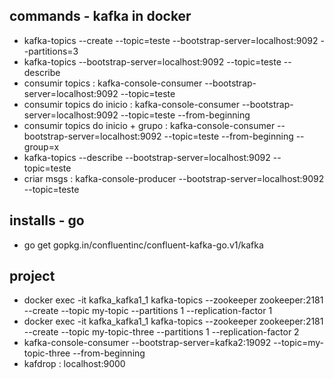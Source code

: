 ## commands - kafka in docker
 -  kafka-topics --create --topic=teste --bootstrap-server=localhost:9092 --partitions=3
 -  kafka-topics --bootstrap-server=localhost:9092 --topic=teste --describe
 -  consumir topics : kafka-console-consumer --bootstrap-server=localhost:9092 --topic=teste
 -  consumir topics do inicio : kafka-console-consumer --bootstrap-server=localhost:9092 --topic=teste --from-beginning
 -  consumir topics do inicio + grupo : kafka-console-consumer --bootstrap-server=localhost:9092 --topic=teste --from-beginning --group=x
 -  kafka-topics --describe --bootstrap-server=localhost:9092 --topic=teste
 -  criar msgs : kafka-console-producer --bootstrap-server=localhost:9092 --topic=teste

 ## installs - go
 -  go get gopkg.in/confluentinc/confluent-kafka-go.v1/kafka

 ## project
   - docker exec -it kafka_kafka1_1 kafka-topics --zookeeper zookeeper:2181 --create --topic my-topic --partitions 1 --replication-factor 1
   - docker exec -it kafka_kafka1_1 kafka-topics --zookeeper zookeeper:2181 --create --topic my-topic-three --partitions 1 --replication-factor 2
   - kafka-console-consumer --bootstrap-server=kafka2:19092 --topic=my-topic-three --from-beginning
   - kafdrop : localhost:9000

